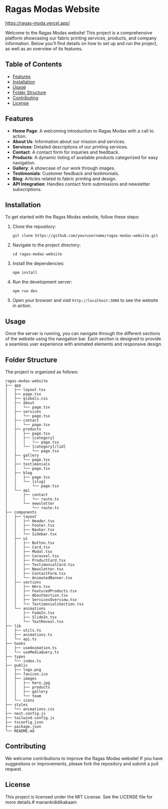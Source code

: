 # Ragas Modas Website

https://ragas-moda.vercel.app/

Welcome to the Ragas Modas website! This project is a comprehensive platform showcasing our fabric printing services, products, and company information. Below you'll find details on how to set up and run the project, as well as an overview of its features.

## Table of Contents

- [Features](#features)
- [Installation](#installation)
- [Usage](#usage)
- [Folder Structure](#folder-structure)
- [Contributing](#contributing)
- [License](#license)

## Features

- **Home Page**: A welcoming introduction to Ragas Modas with a call to action.
- **About Us**: Information about our mission and services.
- **Services**: Detailed descriptions of our printing services.
- **Contact**: A contact form for inquiries and feedback.
- **Products**: A dynamic listing of available products categorized for easy navigation.
- **Gallery**: A showcase of our work through images.
- **Testimonials**: Customer feedback and testimonials.
- **Blog**: Articles related to fabric printing and design.
- **API Integration**: Handles contact form submissions and newsletter subscriptions.

## Installation

To get started with the Ragas Modas website, follow these steps:

1. Clone the repository:
   ```
   git clone https://github.com/yourusername/ragas-modas-website.git
   ```

2. Navigate to the project directory:
   ```
   cd ragas-modas-website
   ```

3. Install the dependencies:
   ```
   npm install
   ```

4. Run the development server:
   ```
   npm run dev
   ```

5. Open your browser and visit `http://localhost:3000` to see the website in action.

## Usage

Once the server is running, you can navigate through the different sections of the website using the navigation bar. Each section is designed to provide a seamless user experience with animated elements and responsive design.

## Folder Structure

The project is organized as follows:

```
ragas-modas-website
├── app
│   ├── layout.tsx
│   ├── page.tsx
│   ├── globals.css
│   ├── about
│   │   └── page.tsx
│   ├── services
│   │   └── page.tsx
│   ├── contact
│   │   └── page.tsx
│   ├── products
│   │   ├── page.tsx
│   │   ├── [category]
│   │   │   └── page.tsx
│   │   └── [category]/[id]
│   │       └── page.tsx
│   ├── gallery
│   │   └── page.tsx
│   ├── testimonials
│   │   └── page.tsx
│   ├── blog
│   │   ├── page.tsx
│   │   └── [slug]
│   │       └── page.tsx
│   └── api
│       ├── contact
│       │   └── route.ts
│       └── newsletter
│           └── route.ts
├── components
│   ├── layout
│   │   ├── Header.tsx
│   │   ├── Footer.tsx
│   │   ├── Navbar.tsx
│   │   └── Sidebar.tsx
│   ├── ui
│   │   ├── Button.tsx
│   │   ├── Card.tsx
│   │   ├── Modal.tsx
│   │   ├── Carousel.tsx
│   │   ├── ProductCard.tsx
│   │   ├── TestimonialCard.tsx
│   │   ├── Newsletter.tsx
│   │   ├── ContactForm.tsx
│   │   └── AnimatedBanner.tsx
│   ├── sections
│   │   ├── Hero.tsx
│   │   ├── FeaturedProducts.tsx
│   │   ├── AboutSection.tsx
│   │   ├── ServicesOverview.tsx
│   │   └── TestimonialsSection.tsx
│   └── animations
│       ├── FadeIn.tsx
│       ├── SlideIn.tsx
│       └── TextReveal.tsx
├── lib
│   ├── utils.ts
│   ├── animations.ts
│   └── api.ts
├── hooks
│   ├── useAnimation.ts
│   └── useMediaQuery.ts
├── types
│   └── index.ts
├── public
│   ├── logo.png
│   ├── favicon.ico
│   ├── images
│   │   ├── hero.jpg
│   │   ├── products
│   │   ├── gallery
│   │   └── team
│   └── icons
├── styles
│   └── animations.css
├── next.config.js
├── tailwind.config.js
├── tsconfig.json
├── package.json
└── README.md
```

## Contributing

We welcome contributions to improve the Ragas Modas website! If you have suggestions or improvements, please fork the repository and submit a pull request.

## License

This project is licensed under the MIT License. See the LICENSE file for more details.# manankididikakaam
